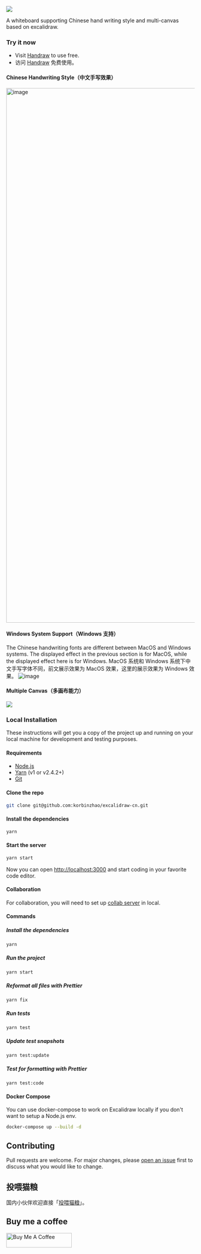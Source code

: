 ![](https://img.alicdn.com/imgextra/i4/O1CN01j6if671FAJUi4WFWO_!!6000000000446-2-tps-2458-593.png)

A whiteboard supporting Chinese hand writing style and multi-canvas based on excalidraw.

### Try it now

- Visit [Handraw](https://handraw.top/) to use free.
- 访问 [Handraw](https://handraw.top/) 免费使用。

#### Chinese Handwriting Style（中文手写效果）

<img width="1427" alt="image" src="https://github.com/korbinzhao/excalidraw-cn/assets/5051627/d6684e4a-3338-4f56-a335-41224e1c8827">



#### Windows System Support（Windows 支持）
The Chinese handwriting fonts are different between MacOS and Windows systems. The displayed effect in the previous section is for MacOS, while the displayed effect here is for Windows.
MacOS 系统和 Windows 系统下中文手写字体不同，前文展示效果为 MacOS 效果，这里的展示效果为 Windows 效果。
![image](https://github.com/korbinzhao/excalidraw-cn/assets/5051627/cd73fb34-2957-4a58-a533-98abb21162ab)


#### Multiple Canvas（多画布能力）

![](https://img.alicdn.com/imgextra/i2/O1CN01vGnzBy1kFa8ksoEGt_!!6000000004654-0-tps-1272-1020.jpg)

### Local Installation

These instructions will get you a copy of the project up and running on your local machine for development and testing purposes.

#### Requirements

- [Node.js](https://nodejs.org/en/)
- [Yarn](https://yarnpkg.com/getting-started/install) (v1 or v2.4.2+)
- [Git](https://git-scm.com/downloads)

#### Clone the repo

```bash
git clone git@github.com:korbinzhao/excalidraw-cn.git
```

#### Install the dependencies

```bash
yarn
```

#### Start the server

```bash
yarn start
```

Now you can open [http://localhost:3000](http://localhost:3000) and start coding in your favorite code editor.

#### Collaboration

For collaboration, you will need to set up [collab server](https://github.com/excalidraw/excalidraw-room) in local.

#### Commands

##### Install the dependencies

```
yarn
```

##### Run the project

```
yarn start
```

##### Reformat all files with Prettier

```
yarn fix
```

##### Run tests

```
yarn test
```

##### Update test snapshots

```
yarn test:update
```

##### Test for formatting with Prettier

```
yarn test:code
```

#### Docker Compose

You can use docker-compose to work on Excalidraw locally if you don't want to setup a Node.js env.

```sh
docker-compose up --build -d
```

## Contributing

Pull requests are welcome. For major changes, please [open an issue](https://github.com/korbinzhao/excalidraw-cn/issues/new) first to discuss what you would like to change.

## 投喂猫粮

国内小伙伴欢迎直接「<a href="https://afdian.net/a/wantian" target="_blank">投喂猫粮</a>」。

## Buy me a coffee

<a href="https://www.buymeacoffee.com/korbinzhao" target="_blank"><img src="https://cdn.buymeacoffee.com/buttons/default-orange.png" alt="Buy Me A Coffee" height="39" width="175"></a>
